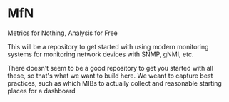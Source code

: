 # MfN

Metrics for Nothing, Analysis for Free

This will be a repository to get started with using modern monitoring systems for monitoring network devices with SNMP, gNMI, etc.

There doesn't seem to be a good repository to get you started with all these, so that's what we want to build here. We weant to capture best practices, such as which MIBs to actually collect and reasonable 
starting places for a dashboard
